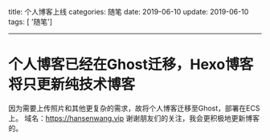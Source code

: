 title: 个人博客上线
categories: 随笔
date: 2019-06-10
update: 2019-06-10
tags: [ '随笔']

---

# 个人博客已经在Ghost迁移，Hexo博客将只更新纯技术博客

因为需要上传照片和其他更复杂的需求，故将个人博客迁移至Ghost，部署在ECS上。
域名：https://hansenwang.vip
谢谢朋友们的关注，我会更积极地更新博客的。

<!--more-->
<!--stackedit_data:
eyJoaXN0b3J5IjpbLTYzMTI5ODI3MV19
-->